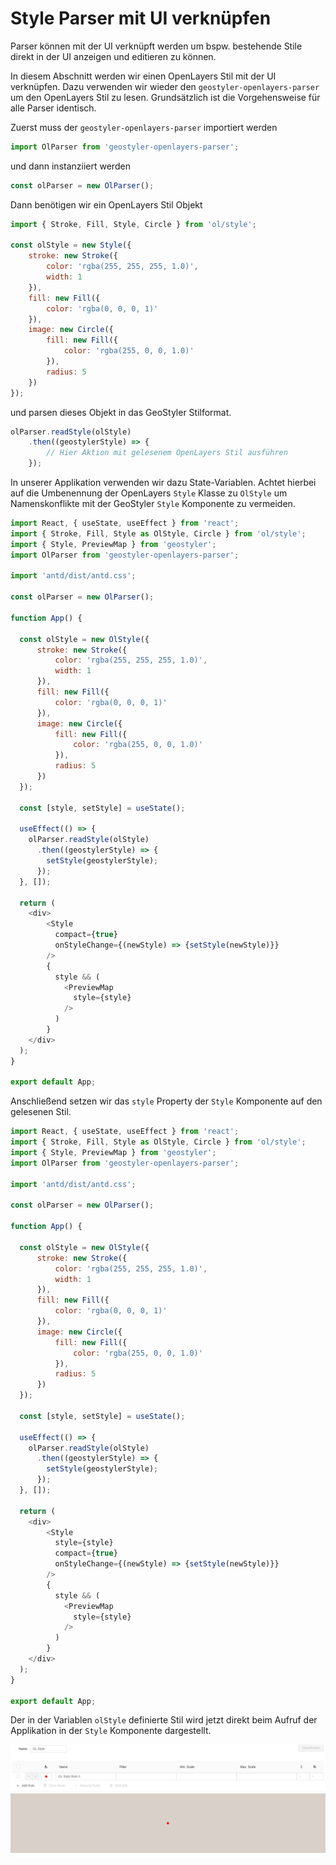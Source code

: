 # Style Parser mit UI verknüpfen

Parser können mit der UI verknüpft werden um bspw. bestehende Stile direkt in der UI anzeigen und editieren zu können.

In diesem Abschnitt werden wir einen OpenLayers Stil mit der UI verknüpfen. Dazu verwenden wir wieder den
`geostyler-openlayers-parser` um den OpenLayers Stil zu lesen. Grundsätzlich ist die Vorgehensweise für alle Parser
identisch.

Zuerst muss der `geostyler-openlayers-parser` importiert werden

```js
import OlParser from 'geostyler-openlayers-parser';
```

und dann instanziiert werden

```js
const olParser = new OlParser();
```

Dann benötigen wir ein OpenLayers Stil Objekt

```js
import { Stroke, Fill, Style, Circle } from 'ol/style';

const olStyle = new Style({
    stroke: new Stroke({
        color: 'rgba(255, 255, 255, 1.0)',
        width: 1
    }),
    fill: new Fill({
        color: 'rgba(0, 0, 0, 1)'
    }),
    image: new Circle({
        fill: new Fill({
            color: 'rgba(255, 0, 0, 1.0)'
        }),
        radius: 5
    })
});
```

und parsen dieses Objekt in das GeoStyler Stilformat.

```js
olParser.readStyle(olStyle)
    .then((geostylerStyle) => {
        // Hier Aktion mit gelesenem OpenLayers Stil ausführen
    });
```

In unserer Applikation verwenden wir dazu State-Variablen. Achtet hierbei auf die Umbenennung
der OpenLayers `Style` Klasse zu `OlStyle` um Namenskonflikte mit der GeoStyler `Style` Komponente zu vermeiden.

```js
import React, { useState, useEffect } from 'react';
import { Stroke, Fill, Style as OlStyle, Circle } from 'ol/style';
import { Style, PreviewMap } from 'geostyler';
import OlParser from 'geostyler-openlayers-parser';

import 'antd/dist/antd.css';

const olParser = new OlParser();

function App() {

  const olStyle = new OlStyle({
      stroke: new Stroke({
          color: 'rgba(255, 255, 255, 1.0)',
          width: 1
      }),
      fill: new Fill({
          color: 'rgba(0, 0, 0, 1)'
      }),
      image: new Circle({
          fill: new Fill({
              color: 'rgba(255, 0, 0, 1.0)'
          }),
          radius: 5
      })
  });

  const [style, setStyle] = useState();

  useEffect(() => {
    olParser.readStyle(olStyle)
      .then((geostylerStyle) => {
        setStyle(geostylerStyle);
      });
  }, []);

  return (
    <div>
        <Style
          compact={true}
          onStyleChange={(newStyle) => {setStyle(newStyle)}}
        />
        {
          style && (
            <PreviewMap
              style={style}
            />
          )
        }
    </div>
  );
}

export default App;
```

Anschließend setzen wir das `style` Property der `Style` Komponente auf den gelesenen Stil.

```js
import React, { useState, useEffect } from 'react';
import { Stroke, Fill, Style as OlStyle, Circle } from 'ol/style';
import { Style, PreviewMap } from 'geostyler';
import OlParser from 'geostyler-openlayers-parser';

import 'antd/dist/antd.css';

const olParser = new OlParser();

function App() {

  const olStyle = new OlStyle({
      stroke: new Stroke({
          color: 'rgba(255, 255, 255, 1.0)',
          width: 1
      }),
      fill: new Fill({
          color: 'rgba(0, 0, 0, 1)'
      }),
      image: new Circle({
          fill: new Fill({
              color: 'rgba(255, 0, 0, 1.0)'
          }),
          radius: 5
      })
  });

  const [style, setStyle] = useState();

  useEffect(() => {
    olParser.readStyle(olStyle)
      .then((geostylerStyle) => {
        setStyle(geostylerStyle);
      });
  }, []);

  return (
    <div>
        <Style
          style={style}
          compact={true}
          onStyleChange={(newStyle) => {setStyle(newStyle)}}
        />
        {
          style && (
            <PreviewMap
              style={style}
            />
          )
        }
    </div>
  );
}

export default App;
```

Der in der Variablen `olStyle` definierte Stil wird jetzt direkt beim Aufruf der Applikation in der `Style` Komponente dargestellt.

[![Der OpenLayers Stil wird direkt in der GeoStyler UI dargestellt](../images/parser-to-ui.png)](../images/parser-to-ui.png)
